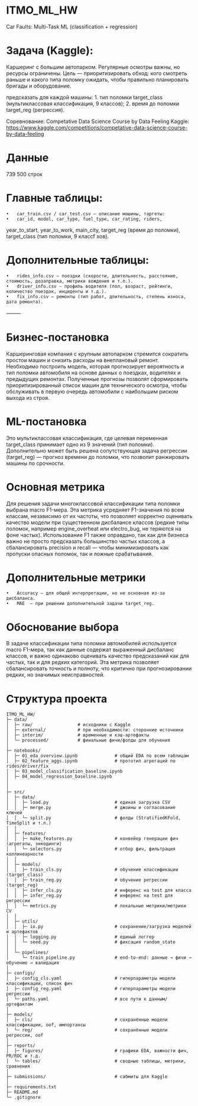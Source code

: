 # ITMO_ML_HW

Car Faults: Multi-Task ML (classification + regression)

# Задача (Kaggle):
Каршеринг с большим автопарком. Регулярные осмотры важны, но ресурсы ограничены.
Цель — приоритизировать обход: кого смотреть раньше и какого типа поломку ожидать, чтобы правильно планировать бригады и оборудование.

предсказать для каждой машины:
	1.	тип поломки target_class (мультиклассовая классификация, 9 классов);
	2.	время до поломки target_reg (регрессия).

Соревнование: Competative Data Science Course by Data Feeling
Kaggle: https://www.kaggle.com/competitions/competative-data-science-course-by-data-feeling

# Данные
739 500 строк
# Главные таблицы:
	•	car_train.csv / car_test.csv — описание машины, таргеты:
	•	car_id, model, car_type, fuel_type, car_rating, riders,
year_to_start, year_to_work, main_city,
target_reg (время до поломки), target_class (тип поломки, 9 классf xов).

# Дополнительные таблицы:
	•	rides_info.csv — поездки (скорости, длительность, расстояние, стоимость, дозаправка, метрики вождения и т.п.).
	•	driver_info.csv — профиль водителя (пол, возраст, рейтинги, количество поездок, инциденты и т.д.).
	•	fix_info.csv — ремонты (тип работ, длительность, степень износа, дата ремонта).

⸻

# Бизнес-постановка

Каршеринговая компания с крупным автопарком стремится сократить простои машин и снизить расходы на внеплановый ремонт.
Необходимо построить модель, которая прогнозирует вероятность и тип поломки автомобиля на основе данных о поездках, водителях и предыдущих ремонтах.
Полученные прогнозы позволят сформировать приоритизированный список машин для технического осмотра, чтобы обслуживать в первую очередь автомобили с наибольшим риском выхода из строя.

# ML-постановка

Это мультиклассовая классификация, где целевая переменная target_class принимает одно из 9 значений (тип поломки).
Дополнительно может быть решена сопутствующая задача регрессии (target_reg) — прогноз времени до поломки, что позволит ранжировать машины по срочности.

# Основная метрика

Для решения задачи многоклассовой классификации типа поломки выбрана macro F1-мера.
Эта метрика усредняет F1-значения по всем классам, независимо от их частоты, что позволяет корректно оценивать качество модели при существенном дисбалансе классов (редкие типы поломок, например engine_overheat или electro_bug, не теряются на фоне частых).
Использование F1 также оправдано, так как для бизнеса важно не просто предсказать большинство частых классов, а сбалансировать  precision и recall — чтобы минимизировать как пропуски опасных поломок, так и ложные срабатывания.

# Дополнительные метрики
	•	Accuracy — для общей интерпретации, но не основная из-за дисбаланса.
	•	MAE  — при решении дополнительной задачи target_reg.

# Обоснование выбора
В задаче классификации типа поломки автомобилей используется macro F1-мера, так как данные содержат выраженный дисбаланс классов, и важно одинаково оценивать качество предсказаний как для частых, так и для редких категорий. Эта метрика позволяет сбалансировать точность и полноту, что критично при прогнозировании редких, но значимых неисправностей.

# Структура проекта

```text
ITMO_ML_HW/
├─ data/
│  ├─ raw/                 # исходники с Kaggle 
│  ├─ external/            # при необходимости: сторонние источники
│  ├─ interim/             # временные и кэш-артефакты
│  └─ processed/           # финальные фичи/фолды для обучения
│
├─ notebooks/
│  ├─ 01_eda_overview.ipynb              # общий EDA по всем таблицам
│  ├─ 02_feature_aggs.ipynb              # прототип агрегаций по rides/driver/fix
│  ├─ 03_model_classification_baseline.ipynb
│  ├─ 04_model_regression_baseline.ipynb
│  
│
├─ src/
│  ├─ data/
│  │  ├─ load.py                         # единая загрузка CSV
│  │  ├─ merge.py                        # джоины и согласование ключей
│  │  └─ split.py                        # фолды (StratifiedKFold, TimeSplit и т.п.)
│  │
│  ├─ features/
│  │  ├─ make_features.py                # конвейер генерации фич (агрегаты, энкодинги)
│  │  └─ selectors.py                    # отбор фич, фильтрация коллинеарности
│  │
│  ├─ models/
│  │  ├─ train_cls.py                    # обучение классификации (target_class)
│  │  ├─ train_reg.py                    # обучение регрессии (target_reg)
│  │  ├─ infer_cls.py                    # инференс на test для класса
│  │  ├─ infer_reg.py                    # инференс на test для регрессии
│  │  └─ metrics.py                      # локальные метрики/метрики CV
│  │
│  ├─ utils/
│  │  ├─ io.py                           # сохранение/загрузка моделей и артефактов
│  │  ├─ logging.py                      # единый логгер
│  │  └─ seed.py                         # фиксация random_state
│  │
│  └─ pipelines/
│     └─ train_pipeline.py               # end-to-end: данные → фичи → обучение → валидация
│
├─ configs/
│  ├─ config_cls.yaml                    # гиперпараметры модели классификации, список фич
│  ├─ config_reg.yaml                    # гиперпараметры модели регрессии
│  └─ paths.yaml                         # все пути к данным/артефактам
│
├─ models/
│  ├─ cls/                               # сохранённые модели классификации, oof, импортансы
│  └─ reg/                               # сохранённые модели регрессии, oof
│
├─ reports/
│  ├─ figures/                           # графики EDA, важности фич, PR/ROC и т.д.
│  └─ tables/                            # сводные таблицы, метрики, сравнения
│
├─ submissions/                          # сабмиты для Kaggle
│
├─ requirements.txt
├─ README.md
└─ .gitignore

```




